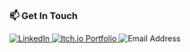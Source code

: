 ### 📫 Get In Touch

<p align="left">
  <a href="https://www.linkedin.com/in/enesclk" target="_blank">
    <img src="https://img.shields.io/badge/LinkedIn-0077B5?style=for-the-badge&logo=linkedin&logoColor=white" alt="LinkedIn" />
  </a>
  <a href="https://nerveless.itch.io" target="_blank">
    <img src="https://img.shields.io/badge/Itch.io-FA5C5C?style=for-the-badge&logo=itch.io&logoColor=white" alt="Itch.io Portfolio" />
  </a>
  <img src="https://img.shields.io/badge/Email-enescelik238@gmail.com-D14836?style=for-the-badge&logo=gmail&logoColor=white" alt="Email Address" />
</p>
